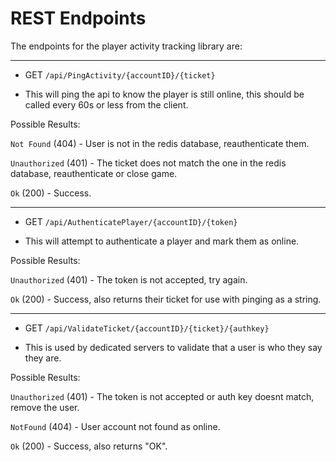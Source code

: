# REST Endpoints

The endpoints for the player activity tracking library are:

--------------

* GET `/api/PingActivity/{accountID}/{ticket}`

 - This will ping the api to know the player is still online, this should be called every 60s or less from the client.

Possible Results:

`Not Found` (404) - User is not in the redis database, reauthenticate them.

`Unauthorized` (401) - The ticket does not match the one in the redis database, reauthenticate or close game.

`Ok` (200) - Success.

--------------

* GET `/api/AuthenticatePlayer/{accountID}/{token}`

 - This will attempt to authenticate a player and mark them as online.

Possible Results:

`Unauthorized` (401) - The token is not accepted, try again.

`Ok` (200) - Success, also returns their ticket for use with pinging as a string.

--------------

* GET `/api/ValidateTicket/{accountID}/{ticket}/{authkey}`

 - This is used by dedicated servers to validate that a user is who they say they are.

Possible Results:

`Unauthorized` (401) - The token is not accepted or auth key doesnt match, remove the user.

`NotFound` (404) - User account not found as online.

`Ok` (200) - Success, also returns "OK".